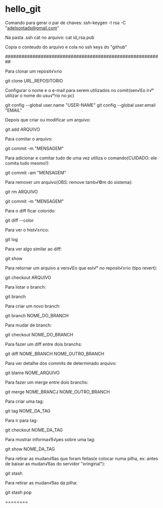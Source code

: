 hello_git
=
Comando para gerar o par de chaves:
ssh-keygen -t rsa -C "adelsontads@gmail.com"

Na pasta .ssh cat no arquivo:
cat id_rsa.pub

Copia o conteudo do arquivo e cola no ssh keys do "github"

##########################################################

Para clonar um reposit√≥rio

git clone URL_REPOSITORIO


Configurar o nome e o e-mail para serem utilizados no comit(sen√£o ir√° utilizar o nome do usu√°rio no pc)

git config --global user.name "USER-NAME"
git config --global user.email "EMAIL"


Depois que criar ou modificar um arquivo:

git add ARQUIVO


Para comitar o arquivo:

git commit -m "MENSAGEM"


Para adicionar e comitar tudo de uma vez utiliza o comando(CUIDADO: ele comita tudo mesmo!):

git commit -am "MENSAGEM"


Para remover um arquivo(OBS: remove tamb√©m do sistema):

git rm ARQUIVO

git commit -m "MENSAGEM"


Para o diff ficar colorido:

git diff --color


Para ver o hist√≥rico:

git log


Para ver algo similar ao diff:

git show


Para retornar um arquivo a vers√£o que est√° no reposit√≥rio (tipo revert):

git checkout ARQUIVO


Para listar o branch:

git branch


Para criar um novo branch:

git branch NOME_DO_BRANCH


Para mudar de branch:

git checkout NOME_DO_BRANCH


Para fazer um diff entre dois branchs:

git diff NOME_BRANCH NOME_OUTRO_BRANCH


Para ver detalhe dos commits de determinado arquivo:

git blame NOME_ARQUIVO


Para fazer um merge entre dois branchs:

git merge NOME_BRANCJ NOME_OUTRO_BRANCH


Para criar uma tag:

git tag NOME_DA_TAG


Para ir para tag:

git checkout NOME_DA_TAG


Para mostrar informa√ß√µes sobre uma tag:

git show NOME_DA_TAG


Para retirar as mudan√ßas que foram feitas(e colocar numa pilha, ex: antes de baixar as mudan√ßas do servidor "oringinal"):

git stash


Para retirar as mudan√ßas da pilha:

git stash pop

========
